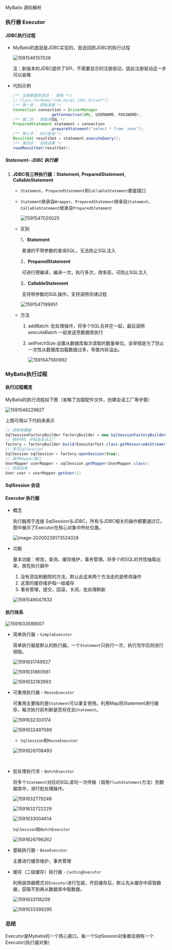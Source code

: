 MyBatis 源码解析

### 执行器 Executor

#### JDBC执行过程

- MyBatis的底层是JDBC实现的，首选回顾JDBC的执行过程

  ![1591546157028](https://github.com/kong0827/SpringBoot-Demo/blob/master/mybatis/src/main/resources/img/1591546157028.png)

  注：新版本的JDBC提供了SPI，不需要显示的注册驱动，因此注册驱动这一步可以省略

- 代码示例

  ```java
  /** 注册数据库驱动 - 省略 **/
  // Class.forName("com.mysql.jdbc.Driver"); 
  /** 第一步： 获取连接 */
  Connection connection = DriverManager
                  .getConnection(URL, USERNAME, PASSWORD);
  /** 第二步： 预编译SQL */
  PreparedStatement statement = connection
                  .prepareStatement("select * from  user");
  /** 第三步： 执行查询 */
  ResultSet resultSet = statement.executeQuery();
  /** 第四步： 读取结果 */
  readResultSet(resultSet);
  ```

##### Statement- JDBC 执行器

1. **JDBC有三种执行器：Statement, PreparedStatement, CallableStatement**

   -  `Statement`、`PreparedStatement`和`CallableStatement`都是接口 

   - `Statement`继承自`Wrapper`、`PreparedStatement`继承自`Statement`、`CallableStatement`继承自`PreparedStatement `

     ![1591547020025](https://github.com/kong0827/SpringBoot-Demo/blob/master/mybatis/src/main/resources/img/1591547020025.png)

   - 区别

     1、**Statement**

     ​		普通的不带参数的查询SQL，无法防止SQL注入

     2、**PreparedStatement**

     ​		可进行预编译，编译一次，执行多次，效率高，可防止SQL注入

     3、**CallableStatement**

     ​		支持带参数的SQL操作，支持调用存储过程

     ![1591547199951](https://github.com/kong0827/SpringBoot-Demo/blob/master/mybatis/src/main/resources/img/1591547199951.png)

     

   - 方法

     1. addBatch: 批处理操作，将多个SQL合并在一起，最后调用executeBatch 一起发送至数据库执行

     2. setFetchSize:设置从数据库每次读取的数量单位。该举措是为了防止一次性从数据库加载数据过多，导致内存溢出。

        ![1591547560992](https://github.com/kong0827/SpringBoot-Demo/blob/master/mybatis/src/main/resources/img/1591547560992.png)

### MyBatis执行过程

#### 执行过程概览

MyBatis的执行流程如下图（省略了加载配件文件，创建会话工厂等步骤）

![1591548229827](https://github.com/kong0827/SpringBoot-Demo/blob/master/mybatis/src/main/resources/img/1591548229827.png)

上图可用以下代码来表示

```java
// 获取构建器
SqlSessionFactoryBuilder factoryBuilder = new SqlSessionFactoryBuilder();
// 解析XML 并构造会话工厂
factory = factoryBuilder.build(ExecutorTest.class.getResourceAsStream("/mybatis-config.xml"));
// 常见SqlSession
SqlSession sqlSession = factory.openSession(true);
// 操作Mapper接口
UserMapper userMapper = sqlSession.getMapper(UserMapper.class);
// 获取结果
User user = userMapper.getUser(1)
```

#### SqlSession 会话

#### Executor 执行器

- 概念

  执行器用于连接 SqlSession与JDBC，所有与JDBC相关的操作都要通过它。图中展示了Executor在核心对象中所处位置。 

   ![image-20200226173524028](http://coderead.cn/p/mybatis/html/img/image-20200226173524028.png) 

- 功能

  基本功能：修改，查询，缓存维护，事务管理。将多个的SQL的共性抽取出来，放在执行器中

  1. 没有添加和删除的方法，默认此这来两个方法走的是修改操作
  2. 这里的缓存维护指一级缓存
  3. 事务管理，提交，回滚，关闭，批处理刷新

  ![1591549047833](https://github.com/kong0827/SpringBoot-Demo/blob/master/mybatis/src/main/resources/img/1591549047833.png)

#### 执行体系

![1591633589007](https://github.com/kong0827/SpringBoot-Demo/blob/master/mybatis/src/main/resources/img/1591633589007.png)

- 简单执行器 - `SimpleExecutor`

  简单执行器是默认的执行器。一个`Statement`只执行一次，执行完毕后则进行销毁。

  ![1591631749927](https://github.com/kong0827/SpringBoot-Demo/blob/master/mybatis/src/main/resources/img/1591631749927.png)

  ![1591631860561](https://github.com/kong0827/SpringBoot-Demo/blob/master/mybatis/src/main/resources/img/1591631860561.png)

  ![1591632183993](https://github.com/kong0827/SpringBoot-Demo/blob/master/mybatis/src/main/resources/img/1591632183993.png)

- 可重用执行器 - `ReuseExecutor`

  可重用主要指的是`Statement`可以重复使用。利用Map将Statement进行缓存，每次执行前判断是否存在此`Statement`。

  ![1591632303174](https://github.com/kong0827/SpringBoot-Demo/blob/master/mybatis/src/main/resources/img/1591632303174.png)

  ![1591632497089](https://github.com/kong0827/SpringBoot-Demo/blob/master/mybatis/src/main/resources/img/1591632497089.png)

  - `SqlSession`和`ReuseExecutor`

  ![1591626708493](https://github.com/kong0827/SpringBoot-Demo/blob/master/mybatis/src/main/resources/img/1591626708493.png)

  ​	

- 批处理执行求 - `BatchExecutor`

  将多个`Statement`对应的SQL语句一次传输（调用`flushStatement`方法）到数据库中，进行批处理操作。

  ![1591632779248](https://github.com/kong0827/SpringBoot-Demo/blob/master/mybatis/src/main/resources/img/1591632779248.png)

  ![1591632722229](https://github.com/kong0827/SpringBoot-Demo/blob/master/mybatis/src/main/resources/img/1591632722229.png)

  ![1591633004614](https://github.com/kong0827/SpringBoot-Demo/blob/master/mybatis/src/main/resources/img/1591633004614.png)

  `SqlSession`和`BatchExecutor`

  ![1591626796262](https://github.com/kong0827/SpringBoot-Demo/blob/master/mybatis/src/main/resources/img/1591626796262.png)

- 基础执行器 - `BaseExecutor`

  主要进行缓存维护，事务管理

- 缓存（二级缓存）执行器 - `CachingExecutor`

  利用装饰器模式对`Executor`进行包装，开启缓存后，默认先从缓存中获取数据，获取不到再从数据库中取数据。

  ![1591633118209](https://github.com/kong0827/SpringBoot-Demo/blob/master/mybatis/src/main/resources/img/1591633118209.png)

  ![1591633399295](https://github.com/kong0827/SpringBoot-Demo/blob/master/mybatis/src/main/resources/img/1591633399295.png)



### 总结

 Executor是Mybatis的一个核心接口，每一个SqlSession对象都会拥有一个Executor(执行器对象) 

